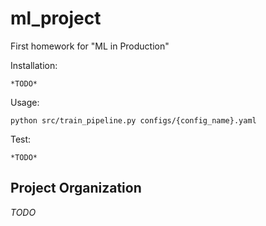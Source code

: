 ml_project
==============================

First homework for "ML in Production"

Installation: 
~~~
*TODO*
~~~
Usage:
~~~
python src/train_pipeline.py configs/{config_name}.yaml 
~~~

Test:
~~~
*TODO*
~~~

Project Organization
------------
*TODO*